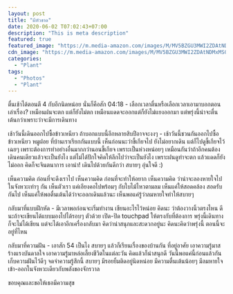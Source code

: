 ```yaml
---
layout: post
title: "ผีหัวขาด"
date: 2020-06-02 T07:02:43+07:00
description: "This is meta description"
featured: true
featured_image: "https://m.media-amazon.com/images/M/MV5BZGU3MWI2ZDAtNDMxMS00NzRiLWE5NzAtZWIzN2RmNWQ5NTJmXkEyXkFqcGdeQXVyMzM4MjM0Nzg@.jpg"
cdn_image: "https://m.media-amazon.com/images/M/MV5BZGU3MWI2ZDAtNDMxMS00NzRiLWE5NzAtZWIzN2RmNWQ5NTJmXkEyXkFqcGdeQXVyMzM4MjM0Nzg@.jpg"
categories:
  - "Plant"
tags:
  - "Photos"
  - "Plant"
---
```


ตื่นเช้าได้ตอนตี 4 กับอีกนิดหน่อย นั่นก็คือสัก 04:18 - เลือกเวลาตื่นหรือเลือกเวลาเอามาบอกตอนเล่าเรื่อง? เหมือนฝนจะตก แต่ก็ยังไม่ตก เหมือนแดดจะออกแต่ก็ยังไม่แยงออกมา แต่พรุ่งนี้น่าจะตื่นเต้นกว่าเพราะว่าจะมีการเดินทาง

เช้าวันนี้เดินออกไปซื้อข้าวเหนียว ถ้าบอกแบบนี้อีกหลายสิบปีอาจจะงงๆ - เช้าวันนี้ชวนกันออกไปซื้อข้าวเหนียว หมูฝอย ที่บ้านเราเรียกกันแบบนี้ เห็นก่อนนะว่าขี้เกียจไป ยังไม่อยากเดิน แต่ก็ไปดูขี้เกียจไว้เฉยๆ เพราะต้องการทำอย่างอื่นมากกว่านอนขี้เกียจ เพราะเป็นห่วงหน่อยๆ เหมือนกันว่าถ้าอีกคนต้องเดินคนเดียวแล้วจะเป็นยังไง แต่ไม่ได้ปักใจคิดให้ลึกไปว่าจะเป็นยังไง เพราะฝนดูท่าจะตก แล้วแดดก็ยังไม่ออก คิดก็จะจินตนาการ เอาน่า! เดินไปด้วยกันดีกว่า สบายๆ อุ่นใจดี :)

เห็นความคิด ก่อนที่จะดึงเราไป เห็นความคิด ก่อนที่จะทำให้อยาก เห็นความคิด ว่าน่าจะลองหายใจไปในจังหวะเท่าๆ กัน เห็นตัวเรา แค่เอียงคอไปพร้อมๆ กับใบไม้ไหวตามลม เห็นแค่ให้สอดคล้อง สอดรับกันไป เห็นแค่ให้พอตื่นเต้นได้ว่าจะออกเดินแล้วนะ เห็นพอแค่รู้ว่าลมหายใจทำให้สบายๆ

กลับมาที่แบบฝึกหัด - มีเวลาพอก่อนจะเริ่มทำงาน เขียนอะไรไว้หน่อย คิดนะ ว่าต้องวางนิ้วตรงไหน ดีนะถ้าจะเขียนได้แบบมองไปได้รอบๆ ตัวด้วย เปิด-ปิด touchpad ให้ตรงกับที่ต้องการ พรุ่งนี้เดินทางก็จะไม่ได้เขียน แต่จะได้เอาอีกเครื่องกลับมา คิดว่าน่าสนุกและสะดวกอยู่นะ คิดนะคิดว่าพรุ่งนี้ ตอนนี้จะอยู่ที่ไหน

กลับมาที่ความฝัน - เอาสัก 54 เป็นไง สบายๆ แล้วก็เรียนเรื่องของบ้านกัน ที่อยู่อาศัย เอาความรู้มาสร้างแรงบันดาลใจ เอาความรู้มาหล่อเลี้ยงชีวิตในแต่ละวัน คิดแล้วก็น่าสนุกดี วันนี้พอแค่นี้ก่อนแล้วกัน เก็บความฝันไว้ดีๆ จดจำความรู้สึกนี้ สบายๆ มีรอยยิ้มติดอยู่นิดหน่อย มีความตื่นเต้นน้อยๆ มีลมหายใจเข้า-ออกในจังหวะเดียวกับพลังของจักรวาล

ขอบคุณและขอให้เธอมีความสุข
